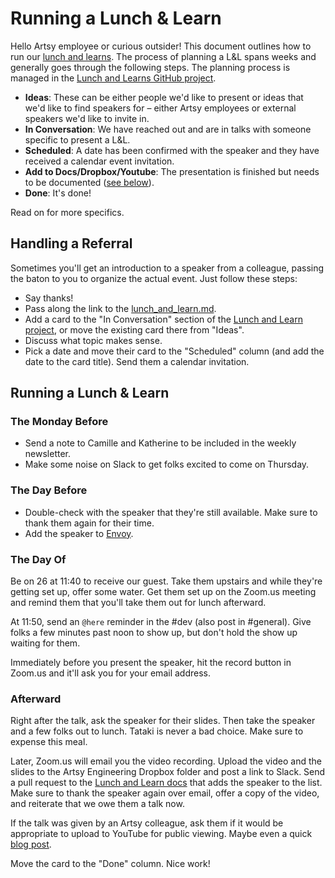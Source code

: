 # Running a Lunch & Learn

Hello Artsy employee or curious outsider! This document outlines how to run our [lunch and learns][lal]. The process of planning a L&L spans weeks and generally goes through the following steps. The planning process is managed in the [Lunch and Learns GitHub project][project].

* **Ideas**: These can be either people we'd like to present or ideas that we'd like to find speakers for – either Artsy employees or external speakers we'd like to invite in.
* **In Conversation**: We have reached out and are in talks with someone specific to present a L&L.
* **Scheduled**: A date has been confirmed with the speaker and they have received a calendar event invitation.
* **Add to Docs/Dropbox/Youtube**: The presentation is finished but needs to be documented ([see below][after]).
* **Done**: It's done!

Read on for more specifics.

## Handling a Referral

Sometimes you'll get an introduction to a speaker from a colleague, passing the baton to you to organize the actual event. Just follow these steps:

* Say thanks!
* Pass along the link to the [lunch_and_learn.md][lal].
* Add a card to the "In Conversation" section of the [Lunch and Learn project][project], or move the existing card there from "Ideas".
* Discuss what topic makes sense.
* Pick a date and move their card to the "Scheduled" column (and add the date to the card title). Send them a calendar invitation.

## Running a Lunch & Learn

### The Monday Before

* Send a note to Camille and Katherine to be included in the weekly newsletter.
* Make some noise on Slack to get folks excited to come on Thursday.

### The Day Before

* Double-check with the speaker that they're still available. Make sure to thank them again for their time.
* Add the speaker to [Envoy](https://dashboard.envoy.com).

### The Day Of

Be on 26 at 11:40 to receive our guest. Take them upstairs and while they're getting set up, offer some water. Get them set up on the Zoom.us meeting and remind them that you'll take them out for lunch afterward.

At 11:50, send an `@here` reminder in the #dev (also post in #general). Give folks a few minutes past noon to show up, but don't hold the show up waiting for them.

Immediately before you present the speaker, hit the record button in Zoom.us and it'll ask you for your email address.

### Afterward

Right after the talk, ask the speaker for their slides. Then take the speaker and a few folks out to lunch. Tataki is never a bad choice. Make sure to expense this meal.

Later, Zoom.us will email you the video recording. Upload the video and the slides to the Artsy Engineering Dropbox folder and post a link to Slack. Send a pull request to the [Lunch and Learn docs][lal] that adds the speaker to the list. Make sure to thank the speaker again over email, offer a copy of the video, and reiterate that we owe them a talk now.

If the talk was given by an Artsy colleague, ask them if it would be appropriate to upload to YouTube for public viewing. Maybe even a quick [blog post][blog].

Move the card to the "Done" column. Nice work!

[lal]: lunch_and_learn.md
[after]: #Afterward
[blog]: https://github.com/artsy/artsy.github.io
[project]: https://github.com/artsy/meta/projects/1
